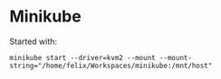 # Minikube

Started with:

```shell
minikube start --driver=kvm2 --mount --mount-string="/home/felix/Workspaces/minikube:/mnt/host" 
```

